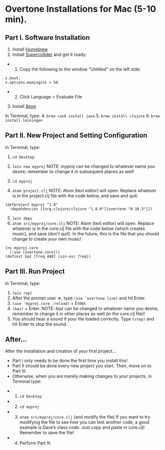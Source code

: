 Overtone Installations for Mac (5-10 min).
======

## Part I. Software Installation
1.	Install [Homebrew](https://brew.sh/)
2.	Install [Supercollider](https://supercollider.github.io/download) and get it ready:
- 1. Copy the following to the window “Untitled” on the left side:
~~~
s.boot;
s.options.maxLogins = 50
~~~
- 2.	Click Language > Evaluate File

3.	Install [Atom](https://atom.io/)

In Terminal, type:
4.	`brew cask install java`
5.	`brew install clojure`
6.	`brew install leiningen`

## Part II. New Project and Setting Configuration

In Terminal, type:
1.	`cd Desktop`
2.	`lein new myproj`
NOTE: *myproj* can be changed to whatever name you desire; remember to change it in subsequent places as well!

3.	`cd myproj`
4.	`atom project.clj`
NOTE: Atom (text editor) will open. Replace whatever is in the project.clj file with the code below, and save and quit:

~~~
(defproject myproj "1.0"
  :dependencies [[org.clojure/clojure "1.8.0"][overtone "0.10.3"]])
~~~

5.	`lein deps`
6.	`atom src/myproj/core.clj`
NOTE: Atom (text editor) will open. Replace whatever is in the core.clj file with the code below (which creates music), and save (don’t quit).
In the future, 	this is the file that you should change to create your own music!

~~~
(ns myproj.core
  (:use [overtone.core]))
(definst baz [freq 440] (sin-osc freq))
~~~

## Part III. Run Project

In Terminal, type: 
1.	`lein repl`
2.	After the prompt user =>, type `(use 'overtone.live)` and hit Enter.
3.	`(use ‘myproj.core :reload)` + Enter.
4.	`(baz)` + Enter.
NOTE: *baz* can be changed to whatever name you desire; remember to change it in other places as well (in the core.clj file)!
5.	You should hear a sound if your file loaded correctly. Type `(stop)` and hit Enter to stop the sound.

## After...
After the installation and creation of your first project…

* Part I only needs to be done the first time you install this!
* Part II should be done every new project you start. Then, move on to Part III.
* Otherwise, when you are merely making changes to your projects, in Terminal type:
- 1. `cd Desktop`
- 2. `cd myproj`
- 3. `atom src/myproj/core.clj` (and modify the file)
If you want to try modifying the file to see how you can test another code, a good example is Dave’s class code. Just copy and paste in core.clj! Remember to save the file!
- 4. Perform Part III.


